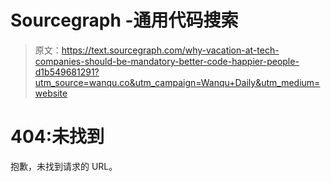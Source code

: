 # Sourcegraph -通用代码搜索

> 原文：<https://text.sourcegraph.com/why-vacation-at-tech-companies-should-be-mandatory-better-code-happier-people-d1b549681291?utm_source=wanqu.co&utm_campaign=Wanqu+Daily&utm_medium=website>

# 404:未找到

抱歉，未找到请求的 URL。